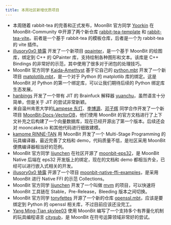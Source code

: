 ```yaml
---
title: 本周社区新增优质项目
---
```


- 本周随着 rabbit-tea 的完善和正式发布，MoonBit 官方同学 [Yoorkin](https://github.com/Yoorkin) 在 MoonBit-Community 中开源了两个新仓库 [rabbit-tea-template](https://github.com/moonbit-community/rabbit-tea-template) 和 [rabbit-tea-vite](https://github.com/moonbit-community/rabbit-tea-vite)。前者是一个基于 rabbit-tea 的模板仓库，后者是一个为 rabbit-tea 的 vite 插件。
- [illusory0x0 猗露](https://github.com/illusory0x0) 开发了一个新项目 [qpainter](https://github.com/moonbit-community/qpainter.mbt)，是一个基于 MoonBit 的绘图库，绑定到 C++ 的 QPainter 库，支持绘制各种图形和文本。该库是 C++ Bindings 的非常好的示范，其中使用了很多对于闭包的处理技巧。
- MoonBit 官方同学 [Kaida-Amethyst](https://github.com/Kaida-Amethyst) 基于它自己的 [python.mbt](https://github.com/Kaida-Amethyst/python.mbt) 开发了一个新项目 [matplotlib.mbt](https://github.com/moonbit-community/matplotlib.mbt)，是一个对于 Python 的 matplotlib 库的绑定。这是 MoonBit 对 Python 的第一个绑定库，可以让我们期待后续的 Python 绑定库生态发展。
- [hanbings](https://github.com/hanbings) 开发了一个带有 JIT 的 Brainfuck 解释器 [yuanchu](https://github.com/hanbings/yuanchu)，虽然语言十分简单，但是关于 JIT 的尝试非常新颖。
- 来自温州肯恩大学的[Lampese 东灯](https://github.com/Lampese)、[李博源](https://github.com/LilJordan23)、[邓子辉](https://github.com/orgs/WKU-LLM-Collections/people/dengjihui1) 同学合作开发了一个新项目 [MoonBit-Docs-VectorDB](https://github.com/WKU-LLM-Collections/MoonBit-Docs-VectorDB)，他们使用 MoonBit 的官方文档进行了上下文补充之后构建了一个向量数据库，现在已经开源出了第一个版本。后续还会对 mooncakes.io 和其他代码进行细致建模。
- [kamome RINNE-TAN](https://github.com/RINNE-TAN) 用 MoonBit 开发了一个 Multi-Stage Programming 的玩具编译器，最近完善了文档和 demo，代码质量不低，是社区采用 MoonBit 便携编译器相当好的范例。
- MoonBit 官方同学 [lijunchen](https://github.com/lijunchen) 在社区开源了 [moonbit-eps32](https://github.com/moonbit-community/moonbit-esp32)，是 MoonBit Native 后端在 eps32 开发版上的绑定，现在的文档和 demo 都相当齐全，已经可以进行嵌入式相关的开发。
- [illusory0x0 猗露](https://github.com/illusory0x0) 开源了一个项目 [moonbit-native-ffi-examples](https://github.com/illusory0x0/moonbit-native-ffi-examples)，是采用 MoonBit 进行 Native FFI 的示范 Collections。
- MoonBit 官方同学 [lijunchen](https://github.com/lijunchen) 开发了一个叫做 [mvm](https://github.com/lijunchen/mvm) 的项目，可以快速将 MoonBit 工具链在 Stable，Pre-Release，Bleeding 版本之间切换。
- MoonBit 官方同学 [tonyfettes](https://github.com/tonyfettes) 开源了一个新的仓库 [openssl.mbt](https://github.com/tonyfettes/openssl.mbt)，应该是要绑定到 Python 的 openssl 相关库，不过目前应该还没完工。
- [Yang Ming-Tian skylee03](https://github.com/skylee03) 使用 MoonBit 编写了一个支持多个有界量化机制的玩具编程语言 [citysub](https://github.com/skylee03/citysub)，是 MoonBit 在符号运算领域非常好的尝试。
